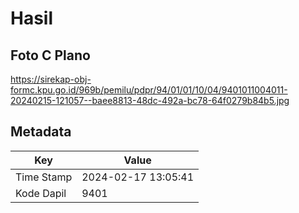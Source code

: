 # Hasil

## Foto C Plano

https://sirekap-obj-formc.kpu.go.id/969b/pemilu/pdpr/94/01/01/10/04/9401011004011-20240215-121057--baee8813-48dc-492a-bc78-64f0279b84b5.jpg


## Metadata

| Key        | Value               |
| ---------- | ------------------- |
| Time Stamp | 2024-02-17 13:05:41 |
| Kode Dapil | 9401                |



